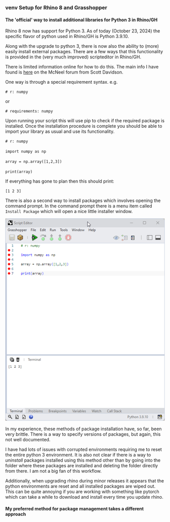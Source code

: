 ### venv Setup for Rhino 8 and Grasshopper

#### The 'official' way to install additional libraries for Python 3 in Rhino/GH

Rhino 8 now has support for Python 3. As of today (October 23, 2024) the specific flavor of python used in Rhino/GH is Python 3.9.10. 

Along with the upgrade to python 3, there is now also the ability to (more) easily install external packages. There are a few ways that this functionality is provided in the (very much improved) scripteditor in Rhino/GH. 

There is limited information online for how to do this. The main info I have found is [here](https://discourse.mcneel.com/t/new-python-editor-venv/165673/18) on the McNeel forum from Scott Davidson.

One way is through a special requirement syntax. e.g.

```
# r: numpy
```
or 
```
# requirements: numpy
```

Upon running your script this will use pip to check if the required package is installed. Once the installation procedure is complete you should be able to import your library as usual and use its functionality.

```
# r: numpy

import numpy as np

array = np.array([1,2,3])

print(array)
```
If everything has gone to plan then this should print:

```
[1 2 3]
```

There is also a second way to install packages which involves opening the command prompt. In the command prompt there is a menu item called `Install Package` which will open a nice little installer window. 

![install_pkg](ref/install_packages.gif)

In my experience, these methods of package installation have, so far, been very brittle. There is a way to specify versions of packages, but again, this not well documented.

I have had lots of issues with corrupted environments requiring me to reset the entire python 3 environment. It is also not clear if there is a way to *uninstall* packages installed using this method other than by going into the folder where these packages are installed and deleting the folder directly from there. I am not a big fan of this workflow.

Additionally, when upgrading rhino during minor releases it appears that the python environments are reset and all installed packages are wiped out. This can be quite annoying if you are working with something like pytorch which can take a while to download and install every time you update rhino. 

#### My preferred method for package management takes a different approach



